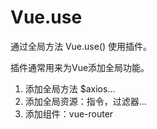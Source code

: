 # Vue.use

通过全局方法 Vue.use() 使用插件。

插件通常用来为Vue添加全局功能。

1. 添加全局方法 $axios...
2. 添加全局资源：指令，过滤器...
3. 添加组件：vue-router

```

```

